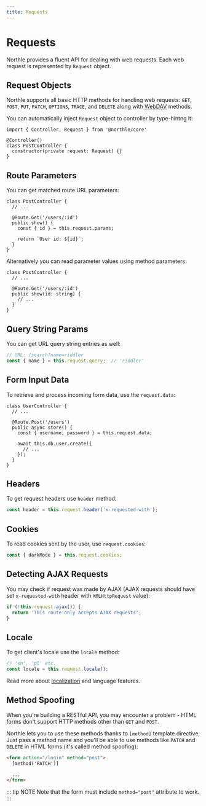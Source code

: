 ```yaml
---
title: Requests
---
```


# Requests

Northle provides a fluent API for dealing with web requests. Each web request is represented by `Request` object.

## Request Objects

Northle supports all basic HTTP methods for handling web requests: `GET`, `POST`, `PUT`, `PATCH`, `OPTIONS`, `TRACE`, and `DELETE` along with [WebDAV](https://www.ibm.com/docs/en/i/7.1?topic=concepts-webdav) methods.

You can automatically inject `Request` object to controller by type-hintng it:

```ts{1,5}
import { Controller, Request } from '@northle/core'

@Controller()
class PostController {
  constructor(private request: Request) {}
}
```

## Route Parameters

You can get matched route URL parameters:

```ts{4,6}
class PostController {
  // ...

  @Route.Get('/users/:id')
  public show() {
    const { id } = this.request.params;

    return `User id: ${id}`;
  }
}
```

Alternatively you can read parameter values using method parameters:

```ts{5}
class PostController {
  // ...

  @Route.Get('/users/:id')
  public show(id: string) {
    // ...
  }
}
```

## Query String Params

You can get URL query string entries as well:

```ts
// URL: /search?name=riddler
const { name } = this.request.query;  // 'riddler'
```

## Form Input Data

To retrieve and process incoming form data, use the `request.data`:

```ts{6}
class UserController {
  // ...

  @Route.Post('/users')
  public async store() {
    const { username, password } = this.request.data;

    await this.db.user.create({
      // ...
    });
  }
}
```

## Headers

To get request headers use `header` method:

```ts
const header = this.request.header('x-requested-with');
```

## Cookies

To read cookies sent by the user, use `request.cookies`:

```ts
const { darkMode } = this.request.cookies;
```

## Detecting AJAX Requests

You may check if request was made by AJAX (AJAX requests should have set `x-requested-with` header with `XMLHttpRequest` value):

```ts
if (!this.request.ajax()) {
  return 'This route only accepts AJAX requests';
}
```

## Locale

To get client's locale use the `locale` method:

```ts
// 'en', 'pl' etc.
const locale = this.request.locale();
```

Read more about [localization](/docs/advanced/localization) and language features.

## Method Spoofing

When you're building a RESTful API, you may encounter a problem - HTML forms don't support HTTP methods other than `GET` and `POST`.

Northle lets you to use these methods thanks to `[method]` template directive. Just pass a method name and you'll be able to use methods like `PATCH` and `DELETE` in HTML forms (it's called method spoofing):

```html
<form action="/login" method="post">
  [method('PATCH')]

  ...
</form>
```

::: tip NOTE
Note that the form must include `method="post"` attribute to work.
:::
